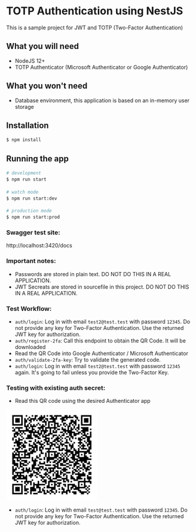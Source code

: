 # TOTP Authentication using NestJS

This is a sample project for JWT and TOTP (Two-Factor Authentication)

## What you will need

 * NodeJS 12+
 * TOTP Authenticator (Microsoft Authenticator or Google Authenticator)

## What you won't need

 * Database environment, this application is based on an in-memory user storage

## Installation

```bash
$ npm install
```

## Running the app

```bash
# development
$ npm run start

# watch mode
$ npm run start:dev

# production mode
$ npm run start:prod
```

### Swagger test site:

http://localhost:3420/docs

### Important notes:

* Passwords are stored in plain text. DO NOT DO THIS IN A REAL APPLICATION.
* JWT Secreats are stored in sourcefile in this project. DO NOT DO THIS IN A REAL APPLICATION.

### Test Workflow:

* ```auth/login```: Log in with email ```test2@test.test``` with password ```12345```. Do not provide any key for Two-Factor Authentication. Use the returned JWT key for authorization.
* ```auth/register-2fa```: Call this endpoint to obtain the QR Code. It will be downloaded
* Read the QR Code into Google Authenticator / Microsoft Authenticator
* ```auth/validate-2fa-key```: Try to validate the generated code.
* ```auth/login```: Log in with email ```test2@test.test``` with password ```12345``` again. It's going to fail unless you provide the Two-Factor Key.


### Testing with existing auth secret:
* Read this QR code using the desired Authenticator app

 ![](https://github.com/ehog90/nestjs-two-factor-auth-test/blob/main/img/demo_qr.png?raw=true)

* ```auth/login```: Log in with email ```test@test.test``` with password ```12345```. Do not provide any key for Two-Factor Authentication. Use the returned JWT key for authorization.